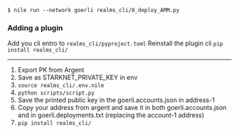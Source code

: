 `$ nile run --network goerli realms_cli/8_deploy_AMM.py`

### Adding a plugin

Add you cli entro to `realms_cli/pyproject.toml`
Reinstall the plugin cli `pip install realms_cli/`

---

1. Export PK from Argent
2. Save as STARKNET_PRIVATE_KEY in env
3. `source realms_cli/.env.nile`
4. `python scripts/script.py`
5. Save the printed public key in the goerli.accounts.json in address-1
6. Copy your address from argent and save it in both goerli.accounts.json and in goerli.deployments.txt (replacing the account-1 address)
7. `pip install realms_cli/`
